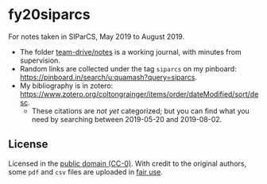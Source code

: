 # fy20siparcs

For notes taken in SIParCS, May 2019 to August 2019. 

- The folder [team-drive/notes](team-drive/notes) is a working journal, with minutes from supervision.
- Random links are collected under the tag `siparcs` on my pinboard: <https://pinboard.in/search/u:quamash?query=siparcs>.
- My bibliography is in zotero: <https://www.zotero.org/coltongrainger/items/order/dateModified/sort/desc>.
    - These citations are *not yet* categorized; but you can find what you need by searching between 2019-05-20 and 2019-08-02. 

## License

Licensed in the [public domain (CC-0)](http://creativecommons.org/about/cc0). With credit to the original authors, some `pdf` and `csv` files are uploaded in [fair use](https://libguides.bc.edu/copyright/).
